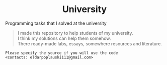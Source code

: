 <h1 align = "center">University</h1>
<p>Programming tasks that I solved at the university

> I made this repository to help students of my university.  
> I think my solutions can help them somehow.  
> There ready-made labs, essays, somewhere resources and literature.  


```
Please specify the source if you will use the code  
<contacts: eldarpoplauski111@gmail.com>
```
